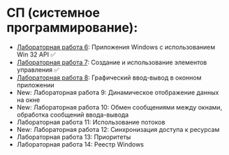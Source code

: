 # СП (системное программирование):

- [Лабораторная работа 6](https://github.com/gaykov/bsuir/tree/master/SP/Lab1): Приложения Windows с использованием Win 32 API :white_check_mark:
- [Лабораторная работа 7](https://github.com/gaykov/bsuir/tree/master/SP/Lab2): Создание и использование элементов управления :white_check_mark:
- [Лабораторная работа 8](https://github.com/gaykov/bsuir/tree/master/SP/Lab3): Графический ввод-вывод в оконном приложении
- New: Лабораторная работа 9: Динамическое отображение данных на окне
- New: Лабораторная работа 10: Обмен сообщениями между окнами, обработка сообщений ввода-вывода
- Лабораторная работа 11: Использование потоков
- New: Лабораторная работа 12: Синхронизация доступа к ресурсам
- Лабораторная работа 13: Приоритеты
- Лабораторная работа 14: Реестр Windows
